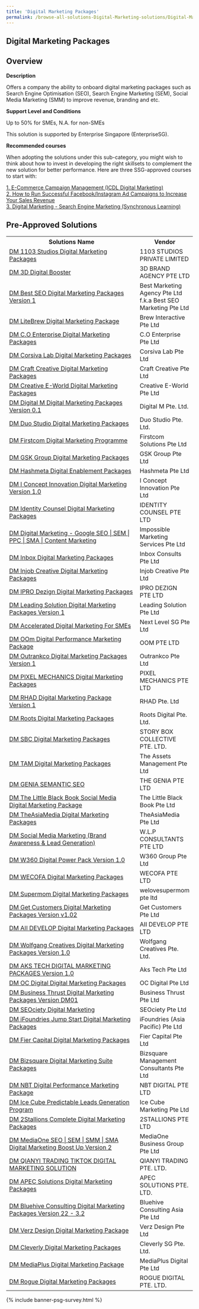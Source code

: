 ```yaml
---
title: 'Digital Marketing Packages'
permalink: /browse-all-solutions-Digital-Marketing-solutions/Digital-Marketing-Packages
---
```


## Digital Marketing Packages
## Overview

**Description**

Offers a company the ability to onboard digital marketing packages such as Search Engine Optimisation (SEO), Search Engine Marketing (SEM), Social Media Marketing (SMM) to improve revenue, branding and etc.

**Support Level and Conditions**

Up to 50% for SMEs, N.A. for non-SMEs

This solution is supported by Enterprise Singapore (EnterpriseSG).

**Recommended courses**

When adopting the solutions under this sub-category, you might wish to think about how to invest in developing the right skillsets to complement the new solution for better performance. Here are three SSG-approved courses to start with:

<a href='https://sfec.enterprisejobskills.gov.sg/Course_Internet/CourseDetail.aspx?CoursesReferenceNumber=TGS-2020505701'  target='_blank' rel='noopener'>1. E-Commerce Campaign Management (ICDL Digital Marketing) </a><br>
<a href='https://sfec.enterprisejobskills.gov.sg/Course_Internet/CourseDetail.aspx?CoursesReferenceNumber=TGS-2021007092'  target='_blank' rel='noopener'>2. How to Run Successful Facebook/Instagram Ad Campaigns to Increase Your Sales Revenue</a><br>
<a href='https://sfec.enterprisejobskills.gov.sg/Course_Internet/CourseDetail.aspx?CoursesReferenceNumber=TGS-2020501668'  target='_blank' rel='noopener'>3. Digital Marketing - Search Engine Marketing (Synchronous Learning)</a><br>

## Pre-Approved Solutions

<table>
<tr>
<th style='width: auto;'><b>Solutions Name</b></th>
<th style='width: 30%;'><b>Vendor</b></th>
</tr>
<tr>
<td><a href='/productivity-solutions-grant/solutionrepo/solution2' target='_blank'>DM 1103 Studios Digital Marketing Packages</a><br></td>
<td>1103 STUDIOS PRIVATE LIMITED</td>
</tr>
<tr>
<td><a href='/productivity-solutions-grant/solutionrepo/solution17' target='_blank'>DM 3D Digital Booster</a><br></td>
<td>3D BRAND AGENCY PTE LTD</td>
</tr>
<tr>
<td><a href='/productivity-solutions-grant/solutionrepo/solution175' target='_blank'>DM Best SEO Digital Marketing Packages Version 1</a><br></td>
<td>Best Marketing Agency Pte Ltd f.k.a Best SEO Marketing Pte Ltd</td>
</tr>
<tr>
<td><a href='/productivity-solutions-grant/solutionrepo/solution193' target='_blank'>DM LiteBrew Digital Marketing Package</a><br></td>
<td>Brew Interactive Pte Ltd</td>
</tr>
<tr>
<td><a href='/productivity-solutions-grant/solutionrepo/solution203' target='_blank'>DM C.O Enterprise Digital Marketing Packages</a><br></td>
<td>C.O Enterprise Pte Ltd</td>
</tr>
<tr>
<td><a href='/productivity-solutions-grant/solutionrepo/solution252' target='_blank'>DM Corsiva Lab Digital Marketing Packages</a><br></td>
<td>Corsiva Lab Pte Ltd</td>
</tr>
<tr>
<td><a href='/productivity-solutions-grant/solutionrepo/solution257' target='_blank'>DM Craft Creative Digital Marketing Packages</a><br></td>
<td>Craft Creative Pte Ltd</td>
</tr>
<tr>
<td><a href='/productivity-solutions-grant/solutionrepo/solution268' target='_blank'>DM Creative E-World Digital Marketing Packages</a><br></td>
<td>Creative E-World Pte Ltd</td>
</tr>
<tr>
<td><a href='/productivity-solutions-grant/solutionrepo/solution303' target='_blank'>DM Digital M Digital Marketing Packages Version 0.1</a><br></td>
<td>Digital M Pte. Ltd.</td>
</tr>
<tr>
<td><a href='/productivity-solutions-grant/solutionrepo/solution308' target='_blank'>DM Duo Studio Digital Marketing Packages</a><br></td>
<td>Duo Studio Pte. Ltd.</td>
</tr>
<tr>
<td><a href='/productivity-solutions-grant/solutionrepo/solution372' target='_blank'>DM Firstcom Digital Marketing Programme</a><br></td>
<td>Firstcom Solutions Pte Ltd</td>
</tr>
<tr>
<td><a href='/productivity-solutions-grant/solutionrepo/solution401' target='_blank'>DM GSK Group Digital Marketing Packages</a><br></td>
<td>GSK Group Pte Ltd</td>
</tr>
<tr>
<td><a href='/productivity-solutions-grant/solutionrepo/solution410' target='_blank'>DM Hashmeta Digital Enablement Packages</a><br></td>
<td>Hashmeta Pte Ltd</td>
</tr>
<tr>
<td><a href='/productivity-solutions-grant/solutionrepo/solution444' target='_blank'>DM I Concept Innovation Digital Marketing Version 1.0</a><br></td>
<td>I Concept Innovation Pte Ltd</td>
</tr>
<tr>
<td><a href='/productivity-solutions-grant/solutionrepo/solution451' target='_blank'>DM Identity Counsel Digital Marketing Packages</a><br></td>
<td>IDENTITY COUNSEL PTE LTD</td>
</tr>
<tr>
<td><a href='/productivity-solutions-grant/solutionrepo/solution455' target='_blank'>DM Digital Marketing - Google SEO | SEM | PPC | SMA | Content Marketing</a><br></td>
<td>Impossible Marketing Services Pte Ltd</td>
</tr>
<tr>
<td><a href='/productivity-solutions-grant/solutionrepo/solution460' target='_blank'>DM Inbox Digital Marketing Packages</a><br></td>
<td>Inbox Consults Pte Ltd</td>
</tr>
<tr>
<td><a href='/productivity-solutions-grant/solutionrepo/solution472' target='_blank'>DM Injob Creative Digital Marketing Packages</a><br></td>
<td>Injob Creative Pte Ltd</td>
</tr>
<tr>
<td><a href='/productivity-solutions-grant/solutionrepo/solution502' target='_blank'>DM IPRO Dezign Digital Marketing Packages</a><br></td>
<td>IPRO DEZIGN PTE LTD</td>
</tr>
<tr>
<td><a href='/productivity-solutions-grant/solutionrepo/solution538' target='_blank'>DM Leading Solution Digital Marketing Packages Version 1</a><br></td>
<td>Leading Solution Pte Ltd</td>
</tr>
<tr>
<td><a href='/productivity-solutions-grant/solutionrepo/solution621' target='_blank'>DM Accelerated Digital Marketing For SMEs</a><br></td>
<td>Next Level SG Pte Ltd</td>
</tr>
<tr>
<td><a href='/productivity-solutions-grant/solutionrepo/solution660' target='_blank'>DM OOm Digital Performance Marketing Package</a><br></td>
<td>OOM PTE LTD</td>
</tr>
<tr>
<td><a href='/productivity-solutions-grant/solutionrepo/solution670' target='_blank'>DM Outrankco Digital Marketing Packages Version 1</a><br></td>
<td>Outrankco Pte Ltd</td>
</tr>
<tr>
<td><a href='/productivity-solutions-grant/solutionrepo/solution694' target='_blank'>DM PIXEL MECHANICS Digital Marketing Packages</a><br></td>
<td>PIXEL MECHANICS PTE LTD</td>
</tr>
<tr>
<td><a href='/productivity-solutions-grant/solutionrepo/solution762' target='_blank'>DM RHAD Digital Marketing Package Version 1</a><br></td>
<td>RHAD Pte. Ltd</td>
</tr>
<tr>
<td><a href='/productivity-solutions-grant/solutionrepo/solution775' target='_blank'>DM Roots Digital Marketing Packages</a><br></td>
<td>Roots Digital Pte. Ltd.</td>
</tr>
<tr>
<td><a href='/productivity-solutions-grant/solutionrepo/solution826' target='_blank'>DM SBC Digital Marketing Packages</a><br></td>
<td>STORY BOX COLLECTIVE PTE. LTD.</td>
</tr>
<tr>
<td><a href='/productivity-solutions-grant/solutionrepo/solution875' target='_blank'>DM TAM Digital Marketing Packages</a><br></td>
<td>The Assets Management Pte Ltd</td>
</tr>
<tr>
<td><a href='/productivity-solutions-grant/solutionrepo/solution880' target='_blank'>DM GENIA SEMANTIC SEO</a><br></td>
<td>THE GENIA PTE LTD</td>
</tr>
<tr>
<td><a href='/productivity-solutions-grant/solutionrepo/solution881' target='_blank'>DM The Little Black Book Social Media Digital Marketing Package</a><br></td>
<td>The Little Black Book Pte Ltd</td>
</tr>
<tr>
<td><a href='/productivity-solutions-grant/solutionrepo/solution883' target='_blank'>DM TheAsiaMedia Digital Marketing Packages</a><br></td>
<td>TheAsiaMedia Pte Ltd</td>
</tr>
<tr>
<td><a href='/productivity-solutions-grant/solutionrepo/solution934' target='_blank'>DM Social Media Marketing (Brand Awareness & Lead Generation)</a><br></td>
<td>W.L.P CONSULTANTS PTE LTD</td>
</tr>
<tr>
<td><a href='/productivity-solutions-grant/solutionrepo/solution942' target='_blank'>DM W360 Digital Power Pack Version 1.0</a><br></td>
<td>W360 Group Pte Ltd</td>
</tr>
<tr>
<td><a href='/productivity-solutions-grant/solutionrepo/solution952' target='_blank'>DM WECOFA Digital Marketing Packages</a><br></td>
<td>WECOFA PTE LTD</td>
</tr>
<tr>
<td><a href='/productivity-solutions-grant/solutionrepo/solution957' target='_blank'>DM Supermom Digital Marketing Packages</a><br></td>
<td>welovesupermom pte ltd</td>
</tr>
<tr>
<td><a href='/productivity-solutions-grant/solutionrepo/solution1168' target='_blank'>DM Get Customers Digital Marketing Packages Version v1.02</a><br></td>
<td>Get Customers Pte Ltd</td>
</tr>
<tr>
<td><a href='/productivity-solutions-grant/solutionrepo/solution1197' target='_blank'>DM AII DEVELOP Digital Marketing Packages</a><br></td>
<td>AII DEVELOP PTE LTD</td>
</tr>
<tr>
<td><a href='/productivity-solutions-grant/solutionrepo/solution1202' target='_blank'>DM Wolfgang Creatives Digital Marketing Packages Version 1.0</a><br></td>
<td>Wolfgang Creatives Pte. Ltd.</td>
</tr>
<tr>
<td><a href='/productivity-solutions-grant/solutionrepo/solution1217' target='_blank'>DM AKS TECH DIGITAL MARKETING PACKAGES Version 1.0</a><br></td>
<td>Aks Tech Pte Ltd</td>
</tr>
<tr>
<td><a href='/productivity-solutions-grant/solutionrepo/solution1219' target='_blank'>DM OC Digital Digital Marketing Packages</a><br></td>
<td>OC Digital Pte Ltd</td>
</tr>
<tr>
<td><a href='/productivity-solutions-grant/solutionrepo/solution1229' target='_blank'>DM Business Thrust Digital Marketing Packages Version DM01</a><br></td>
<td>Business Thrust Pte Ltd</td>
</tr>
<tr>
<td><a href='/productivity-solutions-grant/solutionrepo/solution1241' target='_blank'>DM SEOciety Digital Marketing</a><br></td>
<td>SEOciety Pte Ltd</td>
</tr>
<tr>
<td><a href='/productivity-solutions-grant/solutionrepo/solution1258' target='_blank'>DM iFoundries Jump Start Digital Marketing Packages</a><br></td>
<td>iFoundries (Asia Pacific) Pte Ltd</td>
</tr>
<tr>
<td><a href='/productivity-solutions-grant/solutionrepo/solution1264' target='_blank'>DM Fier Capital Digital Marketing Packages</a><br></td>
<td>Fier Capital Pte Ltd</td>
</tr>
<tr>
<td><a href='/productivity-solutions-grant/solutionrepo/solution1401' target='_blank'>DM Bizsquare Digital Marketing Suite Packages</a><br></td>
<td>Bizsquare Management Consultants Pte Ltd</td>
</tr>
<tr>
<td><a href='/productivity-solutions-grant/solutionrepo/solution1414' target='_blank'>DM NBT Digital Performance Marketing Package</a><br></td>
<td>NBT DIGITAL PTE LTD</td>
</tr>
<tr>
<td><a href='/productivity-solutions-grant/solutionrepo/solution1556' target='_blank'>DM Ice Cube Predictable Leads Generation Program</a><br></td>
<td>Ice Cube Marketing Pte Ltd</td>
</tr>
<tr>
<td><a href='/productivity-solutions-grant/solutionrepo/solution1596' target='_blank'>DM 2Stallions Complete Digital Marketing Packages</a><br></td>
<td>2STALLIONS PTE LTD</td>
</tr>
<tr>
<td><a href='/productivity-solutions-grant/solutionrepo/solution1629' target='_blank'>DM MediaOne SEO | SEM | SMM | SMA Digital Marketing Boost Up Version 2</a><br></td>
<td>MediaOne Business Group Pte Ltd</td>
</tr>
<tr>
<td><a href='/productivity-solutions-grant/solutionrepo/solution1634' target='_blank'>DM QIANYI TRADING TIKTOK DIGITAL MARKETING SOLUTION</a><br></td>
<td>QIANYI TRADING PTE. LTD.</td>
</tr>
<tr>
<td><a href='/productivity-solutions-grant/solutionrepo/solution1648' target='_blank'>DM APEC Solutions Digital Marketing Packages</a><br></td>
<td>APEC SOLUTIONS PTE. LTD.</td>
</tr>
<tr>
<td><a href='/productivity-solutions-grant/solutionrepo/solution1651' target='_blank'>DM Bluehive Consulting Digital Marketing Packages Version 22 - 3.2</a><br></td>
<td>Bluehive Consulting Asia Pte Ltd</td>
</tr>
<tr>
<td><a href='/productivity-solutions-grant/solutionrepo/solution1663' target='_blank'>DM Verz Design Digital Marketing Package</a><br></td>
<td>Verz Design Pte Ltd</td>
</tr>
<tr>
<td><a href='/productivity-solutions-grant/solutionrepo/solution1700' target='_blank'>DM Cleverly Digital Marketing Packages</a><br></td>
<td>Cleverly SG Pte. Ltd.</td>
</tr>
<tr>
<td><a href='/productivity-solutions-grant/solutionrepo/solution1705' target='_blank'>DM MediaPlus Digital Marketing Package</a><br></td>
<td>MediaPlus Digital Pte Ltd</td>
</tr>
<tr>
<td><a href='/productivity-solutions-grant/solutionrepo/solution1748' target='_blank'>DM Rogue Digital Marketing Packages</a><br></td>
<td>ROGUE DIGITAL PTE. LTD.</td>
</tr>
</table>

{% include banner-psg-survey.html %}

